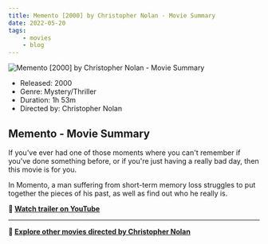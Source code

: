 ```yaml
---
title: Memento [2000] by Christopher Nolan - Movie Summary
date: 2022-05-20
tags:
    - movies
    - blog
---
```


![Memento [2000] by Christopher Nolan - Movie Summary](&#x2F;images&#x2F;movie-momento.jpg)

- Released: 2000
- Genre: Mystery&#x2F;Thriller
- Duration: 1h 53m
- Directed by: Christopher Nolan

## Memento - Movie Summary

If you&#39;ve ever had one of those moments where you can&#39;t remember if you&#39;ve done something before, or if you&#39;re just having a really bad day, then this movie is for you.

In Momento, a man suffering from short-term memory loss struggles to put together the pieces of his past, as well as find out who he really is.

**🎥 [Watch trailer on YouTube](https:&#x2F;&#x2F;www.youtube.com&#x2F;watch?v&#x3D;4CV41hoyS8A)**

---

**🍿 [Explore other movies directed by Christopher Nolan](/)**